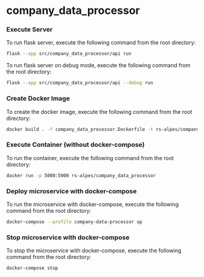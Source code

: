 # company_data_processor


### Execute Server

To run flask server, execute the following command from the root directory:

```bash
flask --app src/company_data_processor/api run
```

To run flask server on debug mode, execute the following command from the root directory:

```bash
flask --app src/company_data_processor/api --debug run
```


### Create Docker Image

To create the docker image, execute the following command from the root directory:

```bash
docker build . -f company_data_processor.Dockerfile -t rs-alpes/company_data_processor
```


### Execute Container (without docker-compose)

To run the container, execute the following command from the root directory:

```bash
docker run -p 5000:5000 rs-alpes/company_data_processor
```


### Deploy microservice with docker-compose

To run the microservice with docker-compose, execute the following command from the root directory:

```bash
docker-compose --profile company-data-processor up
```


### Stop microservice with docker-compose

To stop the microservice with docker-compose, execute the following command from the root directory:

```bash
docker-compose stop
```
